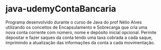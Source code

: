 # java-udemyContaBancaria
Programa desenvolvido durante o curso de Java do prof Nélio Alves utilizando os conceitos de Encapsulamento e Sobrecarga que cria uma nova conta corrente com número, nome e depósito inicial opcional. Permite depositar e fazer saques da conta tendo uma taxa cobrada a cada saque, imprimindo a atualização das informações da conta a cada movimentação. 
